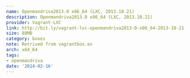 ```yaml
---
name: Openmandriva2013.0 x86_64 (LXC, 2013.10.21)
description: Openmandriva2013.0 x86_64 (LXC, 2013.10.21)
provider: Vagrant-LXC
link: http://bit.ly/vagrant-lxc-openmandriva2013-0-x86_64-2013-10-21
size: 88MB
category: boxes
note: Retrived from vagrantbox.es
arch: x64_64
tags:
- openmandriva
date: '2014-02-16'
---
```

